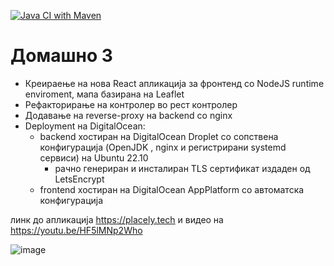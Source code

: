 [![Java CI with Maven](https://github.com/marijagjorgjieva/Software-Design-and-Architecture-Project/actions/workflows/maven.yml/badge.svg?branch=main)](https://github.com/marijagjorgjieva/Software-Design-and-Architecture-Project/actions/workflows/maven.yml)


# Домашно 3

 - Креираење на нова React апликација за фронтенд со NodeJS runtime enviroment, мапа базирана на Leaflet
 - Рефакторирање на контролер во рест контролер 
 - Додавање на reverse-proxy на backend со nginx
 - Deployment на DigitalOcean:
     - backend хостиран на DigitalOcean Droplet со сопствена конфигурација (OpenJDK , nginx и регистрирани systemd сервиси) на Ubuntu 22.10
         - рачно генериран и инсталиран TLS сертификат издаден од LetsEncrypt
     - frontend хостиран на DigitalOcean AppPlatform со автоматска конфигурација
     

линк до апликација https://placely.tech и видео на https://youtu.be/HF5lMNp2Who

![image](https://user-images.githubusercontent.com/82838042/209484560-ed381a46-9c23-4206-8490-6f5d49bc1c1c.png)
